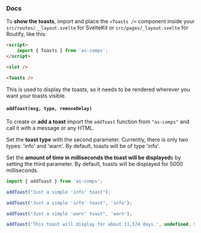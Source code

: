 ### Docs

To **show the toasts**, import and place the `<Toasts />` component
inside your `src/routes/__layout.svelte` for SvelteKit
or `src/pages/_layout.svelte` for Routify, like this:

```html
<script>
	import { Toasts } from 'as-comps';
</script>

<slot />

<Toasts />
```

This is used to display the toasts, so it needs to be rendered wherever you want your toasts
visible.

#### `addToast(msg, type, removeDelay)`

To create or **add a toast** import the `addToast` function from
`"as-comps"` and call it with a message or any HTML.

Set the **toast type** with the second parameter. Currently, there is only two types:
'info' and 'warn'. By default, toasts will be of type 'info'.

Set the **amount of time in milliseconds the toast will be displayed**s by setting the
third parameter. By default, toasts will be displayed for 5000 milliseconds.

```js
import { addToast } from 'as-comps';

addToast("Just a simple 'info' toast");

addToast("Just a simple 'info' toast", 'info');

addToast("Just a simple 'warn' toast", 'warn');

addToast('This toast will display for about 11,574 days.', undefined, 9001);
```

<!--
#### Customizing with CSS Custom Properties

The default toast item component can be replaced, but is also highly configurable using
CSS Custom Properties. Overwrite the defaults, either by setting CSS Custom Properties in a global
scope like this:

```css
:root {
	--as-toast-border-radius: 0; /* gives toasts square shape */
}
```

Or you can use <a href="https://svelte.dev/docs#style_props" target="_blank">--style-props sugar</a>:

```html
<Toasts --as-toast-border-radius="999px" />
gives toasts pill shape
```

##### Full list of CSS Custom Properties with defaults

<details>
  <summary>
    Toggle full list
  </summary>

<pre class="language-css">
  <code class="language-css">
/* Toasts Wrapper */
--as-toast-bottom: 1em; /* Distance from bottom of screen */

/* Toast */
--as-toast-padding: 1em;
--as-toast-border: 1px solid black;
--as-toast-border-radius: 0.5em;
--as-toast-color: black;
--as-toast-backdrop-filter: none;
--as-toast-shadow:  0 0.3px 1.4px rgba(0, 0, 0, 0.068),
                    0 0.7px 3.5px rgba(0, 0, 0, 0.098),
                    0 1.4px 7.1px rgba(0, 0, 0, 0.122),
                    0 2.9px 14.6px rgba(0, 0, 0, 0.152),
                    0 8px 40px rgba(0, 0, 0, 0.22);

/* Inline Toast Cancel Button */
--as-toast-btn-border-radius: 999999999px;
--as-toast-btn-padding: 0.45em;
--as-toast-btn-border: 1px solid black;
-as-toast-btn-background: white;

/* Type: 'info'*/
--as-toast-info-color: var(--as-toast-color, black);
--as-toast-info-border-color: #2786cb;
--as-toast-info-background: #abd2ef;

/* Type: 'warn'*/
--as-toast-warn-color: var(--as-toast-color, black);
--as-toast-warn-border-color: #c92626;
--as-toast-warn-background: #efa9a9;
  </code>
</pre>
</details>

Check out some [theme ideas at the end of the page](#themes)!

#### Customizing by replacing default components

The default toast item and cancel icon components can be replaced.
Pass in your custom components to the `<Toasts />` component.

```html
<Toasts {toastComponent} {cancelIcon} />
```

To create custom toast item or cancel icon components, refer to the original components' source
code:

- <a href="https://github.com/SarcevicAntonio/as-toast/blob/main/src/lib/Toast.svelte" target="_blank">
    Sourcecode for toast item component
  </a>
- <a href="https://github.com/SarcevicAntonio/as-toast/blob/main/src/lib/Cancel.svelte" target="_blank">
      Sourcecode for cancel icon component
    </a>

-->